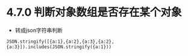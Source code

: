 # 4.7.0 判断对象数组是否存在某个对象


- 转成json字符串判断

```
JSON.stringify([{a:1},{a:2},{a:3},{a:2},{a:3}]).includes(JSON.stringify({a:1}))
```
